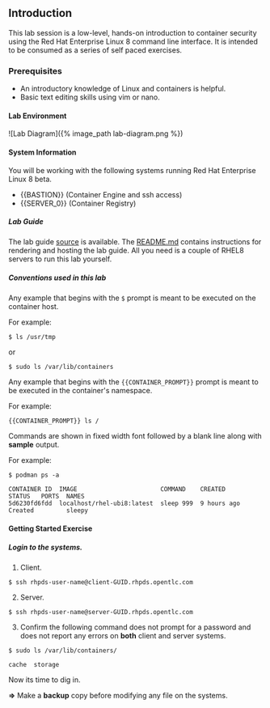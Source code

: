 ## Introduction

This lab session is a low-level, hands-on introduction to container security using the Red Hat Enterprise Linux 8 command line interface. It is intended to be consumed as a series of self paced exercises.

### Prerequisites

* An introductory knowledge of Linux and containers is helpful.
* Basic text editing skills using vim or nano.

#### Lab Environment

![Lab Diagram]({% image_path lab-diagram.png %})

#### System Information

You will be working with the following systems running Red Hat Enterprise Linux 8 beta. 

* {{BASTION}} (Container Engine and ssh access)
* {{SERVER_0}} (Container Registry)

##### Lab Guide

The lab guide [source](https://gitlab.com/2020-summit-labs/a-practical-introduction-to-container-security) is available.
The [README.md](https://gitlab.com/2020-summit-labs/a-practical-introduction-to-container-security/blob/master/README.md) contains instructions for rendering and hosting the lab guide. 
All you need is a couple of RHEL8 servers to run this lab yourself.

##### Conventions used in this lab 

Any example that begins with the ```$``` prompt is meant to be executed on the container host.

For example:

~~~shell
$ ls /usr/tmp
~~~

or

~~~shell
$ sudo ls /var/lib/containers
~~~

Any example that begins with the ```{{CONTAINER_PROMPT}}``` prompt is meant to be executed in the container's namespace.

For example:

~~~shell
{{CONTAINER_PROMPT}} ls /
~~~

Commands are shown in fixed width font followed by a
blank line along with **sample** output.

For example:

~~~shell
$ podman ps -a

CONTAINER ID  IMAGE                       COMMAND    CREATED      STATUS   PORTS  NAMES
5d6230fd6fdd  localhost/rhel-ubi8:latest  sleep 999  9 hours ago  Created         sleepy
~~~

#### Getting Started Exercise

##### Login to the systems.

1) Client.

~~~shell
$ ssh rhpds-user-name@client-GUID.rhpds.opentlc.com
~~~

2) Server.

~~~shell
$ ssh rhpds-user-name@server-GUID.rhpds.opentlc.com
~~~

3) Confirm the following command does not prompt for a password and does not report any errors on **both** client and server systems.

~~~shell
$ sudo ls /var/lib/containers/

cache  storage
~~~

Now its time to dig in.

**=>**  Make a **backup** copy before modifying any file on the systems.  
